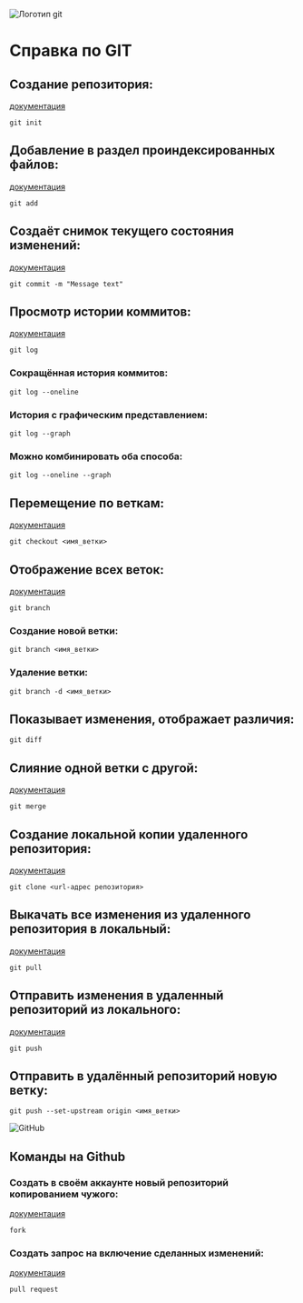 ![Логотип git](https://git-scm.com/images/logos/downloads/Git-Logo-1788C.png)
# Справка по GIT

## Создание репозитория:
[документация](https://git-scm.com/docs/git-init "init")
```pwsh
git init
```

## Добавление в раздел проиндексированных файлов:
[документация](https://git-scm.com/docs/git-add "add")
```pwsh
git add
```

## Создаёт снимок текущего состояния изменений:
[документация](https://git-scm.com/docs/git-commit "commit")
```pwsh
git commit -m "Message text"
```

## Просмотр истории коммитов:
[документация](https://git-scm.com/docs/git-log "log")
```pwsh
git log
```

### Сокращённая история коммитов:
```pwsh
git log --oneline
```

### История с графическим представлением:
```pwsh
git log --graph
```

### Можно комбинировать оба способа:
```pwsh
git log --oneline --graph
```

## Перемещение по веткам:
[документация](https://git-scm.com/docs/git-checkout "checkout")
```pwsh
git checkout <имя_ветки>
```

## Отображение всех веток:
[документация](https://git-scm.com/docs/git-branch "branch")
```pwsh
git branch
```

### Создание новой ветки:
```pwsh
git branch <имя_ветки>
```

### Удаление ветки:
```pwsh
git branch -d <имя_ветки>
```

## Показывает изменения, отображает различия:
```pwsh
git diff
```

## Слияние одной ветки с другой:
[документация](https://git-scm.com/docs/git-merge "merge")
```pwsh
git merge
```

## Создание локальной копии удаленного репозитория:
[документация](https://git-scm.com/docs/git-clone "clone")
```pwsh
git clone <url-адрес репозитория>
```

## Выкачать все изменения из удаленного репозитория в локальный:
[документация](https://git-scm.com/docs/git-pull "pull")
```pwsh
git pull
```

## Отправить изменения в удаленный репозиторий из локального:
[документация](https://git-scm.com/docs/git-push "push")
```pwsh
git push
```

## Отправить в удалённый репозиторий новую ветку:
```pwsh
git push --set-upstream origin <имя_ветки>
```

![GitHub](https://github.githubassets.com/assets/GitHub-Mark-ea2971cee799.png)
## Команды на Github

### Создать в своём аккаунте новый репозиторий копированием чужого:
[документация](https://docs.github.com/en/pull-requests/collaborating-with-pull-requests/working-with-forks/fork-a-repo "fork")
```pwsh
fork
```

### Создать запрос на включение сделанных изменений:
[документация](https://docs.github.com/en/pull-requests/collaborating-with-pull-requests/proposing-changes-to-your-work-with-pull-requests/creating-a-pull-request "pull request")
```pwsh
pull request
```